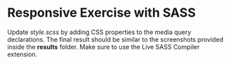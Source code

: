 # Responsive Exercise with SASS

Update *style.scss* by adding CSS properties to the media query declarations. The final result should be similar to the screenshots provided inside the **results** folder. Make sure to use the Live SASS Compiler extension.
